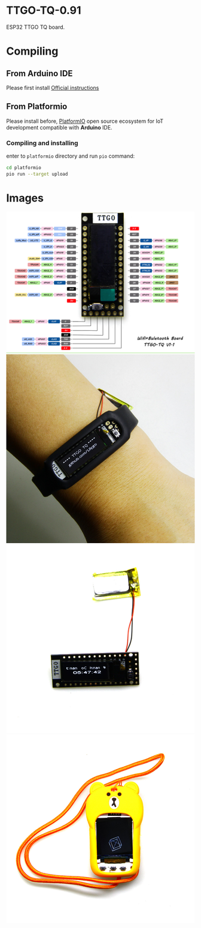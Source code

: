 # TTGO-TQ-0.91

ESP32 TTGO TQ board.

# Compiling 

## From Arduino IDE

Please first install [Official instructions](https://github.com/espressif/arduino-esp32)

## From Platformio

Please install before, [PlatformIO](http://platformio.org/) open source ecosystem for IoT development compatible with **Arduino** IDE.

### Compiling and installing

enter to `platformio` directory and run `pio` command:
``` bash
cd platformio
pio run --target upload
```

# Images

![image](https://github.com/LilyGO/TTGO-TQ-0.91/blob/master/images/T13.jpg)
![image](https://github.com/LilyGO/TTGO-TQ-0.91/blob/master/images/image1.jpg)
![image](https://github.com/LilyGO/TTGO-TQ-0.91/blob/master/images/image2.jpg)
![image](https://github.com/LilyGO/TTGO-TQ-0.91/blob/master/images/image3.jpg)

